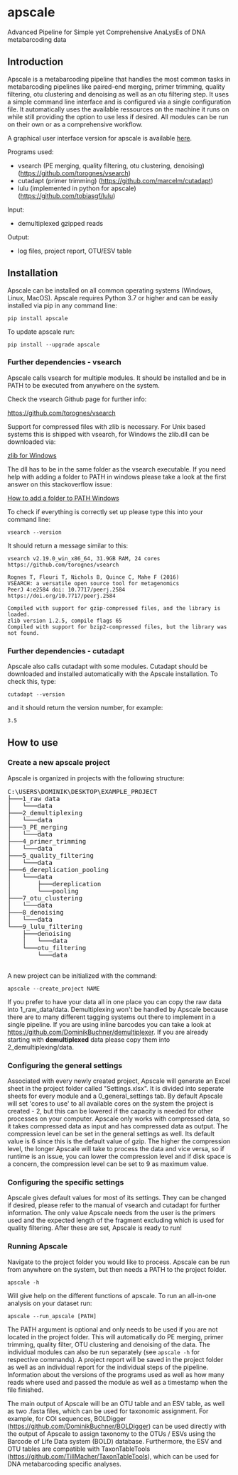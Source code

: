 # apscale
Advanced Pipeline for Simple yet Comprehensive AnaLysEs of DNA metabarcoding data

## Introduction
Apscale is a metabarcoding pipeline that handles the most common tasks in metabarcoding
pipelines like paired-end merging, primer trimming, quality filtering, otu clustering and
denoising as well as an otu filtering step. It uses a simple command line interface and is configured via a single configuration file.
It automatically uses the available ressources on the machine it runs on while still providing the option
to use less if desired. All modules can be run on their own or as a comprehensive workflow.

A graphical user interface version for apscale is available [here](https://github.com/TillMacher/apscale_gui).

Programs used:
* vsearch (PE merging, quality filtering, otu clustering, denoising) (https://github.com/torognes/vsearch)
* cutadapt (primer trimming) (https://github.com/marcelm/cutadapt)
* lulu (implemented in python for apscale) (https://github.com/tobiasgf/lulu)

Input:
* demultiplexed gzipped reads

Output:
* log files, project report, OTU/ESV table

## Installation

Apscale can be installed on all common operating systems (Windows, Linux, MacOS).
Apscale requires Python 3.7 or higher and can be easily installed via pip in any command line:

`pip install apscale`

To update apscale run:

`pip install --upgrade apscale`

### Further dependencies - vsearch

Apscale calls vsearch for multiple modules. It should be installed and be in PATH to be executed
from anywhere on the system.

Check the vsearch Github page for further info:

https://github.com/torognes/vsearch

Support for compressed files with zlib is necessary. For Unix based systems this is shipped with
vsearch, for Windows the zlib.dll can be downloaded via:

[zlib for Windows](https://sourceforge.net/projects/mingw-w64/files/External%20binary%20packages%20%28Win64%20hosted%29/Binaries%20%2864-bit%29/zlib-1.2.5-bin-x64.zip/download)

The dll has to be in the same folder as the vsearch executable. If you need help with adding a folder to PATH in windows
please take a look at the first answer on this stackoverflow issue:

[How to add a folder to PATH Windows](https://stackoverflow.com/questions/44272416/how-to-add-a-folder-to-path-environment-variable-in-windows-10-with-screensho)

To check if everything is correctly set up please type this into your command line:

`vsearch --version`

It should return a message similar to this:

```
vsearch v2.19.0_win_x86_64, 31.9GB RAM, 24 cores
https://github.com/torognes/vsearch

Rognes T, Flouri T, Nichols B, Quince C, Mahe F (2016)
VSEARCH: a versatile open source tool for metagenomics
PeerJ 4:e2584 doi: 10.7717/peerj.2584 https://doi.org/10.7717/peerj.2584

Compiled with support for gzip-compressed files, and the library is loaded.
zlib version 1.2.5, compile flags 65
Compiled with support for bzip2-compressed files, but the library was not found.
```

### Further dependencies - cutadapt

Apscale also calls cutadapt with some modules. Cutadapt should be downloaded and installed
automatically with the Apscale installation. To check this, type:

`cutadapt --version`

and it should return the version number, for example:

`3.5`

## How to use

### Create a new apscale project

Apscale is organized in projects with the following structure:

<pre>
C:\USERS\DOMINIK\DESKTOP\EXAMPLE_PROJECT
├───1_raw data
│   └───data
├───2_demultiplexing
│   └───data
├───3_PE_merging
│   └───data
├───4_primer_trimming
│   └───data
├───5_quality_filtering
│   └───data
├───6_dereplication_pooling
│   └───data
│       ├───dereplication
│       └───pooling
├───7_otu_clustering
│   └───data
├───8_denoising
│   └───data
└───9_lulu_filtering
    ├───denoising
    │   └───data
    └───otu_filtering
        └───data

</pre>

A new project can be initialized with the command:

`apscale --create_project NAME`

If you prefer to have your data all in one place you can copy the raw data into 1_raw_data/data.
Demultiplexing won't be handled by Apscale because there are to many different tagging systems out there to implement in a single pipeline.
If you are using inline barcodes you can take a look at https://github.com/DominikBuchner/demultiplexer.
If you are already starting with **demultiplexed** data please copy them into 2_demultiplexing/data.

### Configuring the general settings

Associated with every newly created project, Apscale will generate an Excel sheet in the project folder called "Settings.xlsx".
It is divided into seperate sheets for every module and a 0_general_settings tab.
By default Apscale will set 'cores to use' to all available cores on the system the project is created - 2, but this can be lowered
if the capacity is needed for other processes on your computer.
Apscale only works with compressed data, so it takes compressed data as input and has compressed data as output.
The compression level can be set in the general settings as well. Its default value is 6 since this is the default value of gzip.
The higher the compression level, the longer Apscale will take to process the data and vice versa, so if runtime is an issue, you can
lower the compression level and if disk space is a concern, the compression level can be set to 9 as maximum value.

### Configuring the specific settings

Apscale gives default values for most of its settings. They can be changed if desired, please refer to the manual of vsearch and cutadapt
for further information. The only value Apscale needs from the user is the primers used and the expected length of the fragment excluding which is used
for quality filtering. After these are set, Apscale is ready to run!

### Running Apscale

Navigate to the project folder you would like to process. Apscale can be run from anywhere on the system, but then needs a PATH to the project folder.

`apscale -h`

Will give help on the different functions of apscale.
To run an all-in-one analysis on your dataset run:

`apscale --run_apscale [PATH]`

The PATH argument is optional and only needs to be used if you are not located in the project folder.
This will automatically do PE merging, primer trimming, quality filter, OTU clustering and denoising of the data.
The individual modules can also be run separately (see `apscale -h` for respective commands). A project report will be saved in the project folder as well as an individual
report for the individual steps of the pipeline. Information about the versions of the programs used as well as how many reads where used and passed the module as well as a timestamp when the file finished.

The main output of Apscale will be an OTU table and an ESV table, as well as two .fasta files, which can be used for taxonomic assignment. For example, for COI sequences,
BOLDigger (https://github.com/DominikBuchner/BOLDigger) can be used directly with the output of Apscale to assign taxonomy to the OTUs / ESVs using the Barcode of Life Data system (BOLD) database. Furthermore, the ESV and OTU tables are compatible with TaxonTableTools (https://github.com/TillMacher/TaxonTableTools), which can be used for DNA metabarcoding specific analyses.

